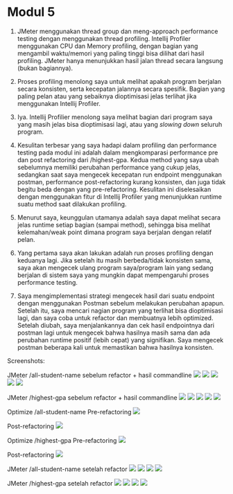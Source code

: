 # Modul 5
1. JMeter menggunakan thread group dan meng-approach performance testing dengan menggunakan thread profiling. Intellij Profiler menggunakan CPU dan Memory profiling, dengan bagian yang mengambil waktu/memori yang paling tinggi bisa dilihat dari hasil profiling. JMeter hanya menunjukkan hasil jalan thread secara langsung (bukan bagiannya).

2. Proses profiling menolong saya untuk melihat apakah program berjalan secara konsisten, serta kecepatan jalannya secara spesifik. Bagian yang paling pelan atau yang sebaiknya dioptimisasi jelas terlihat jika menggunakan Intellij Profiler.

3. Iya. Intellij Profilier menolong saya melihat bagian dari program saya yang masih jelas bisa dioptimisasi lagi, atau yang <i>slowing down</i> seluruh program.

4. Kesulitan terbesar yang saya hadapi dalam profiling dan performance testing pada modul ini adalah dalam mengkomparasi performance pre dan post refactoring dari /highest-gpa. Kedua method yang saya ubah sebelumnya memiliki perubahan performance yang cukup jelas, sedangkan saat saya mengecek kecepatan run endpoint menggunakan postman, performance post-refactoring kurang konsisten, dan juga tidak begitu beda dengan yang pre-refactoring. Kesulitan ini diselesaikan dengan menggunakan fitur di Intellij Profiler yang menunjukkan runtime suatu method saat dilakukan profiling.

5. Menurut saya, keunggulan utamanya adalah saya dapat melihat secara jelas runtime setiap bagian (sampai method), sehingga bisa melihat kelemahan/weak point dimana program saya berjalan dengan relatif pelan.

6. Yang pertama saya akan lakukan adalah run proses profiling dengan keduanya lagi. Jika setelah itu masih berbeda/tidak konsisten sama, saya akan mengecek ulang program saya/program lain yang sedang berjalan di sistem saya yang mungkin dapat mempengaruhi proses performance testing.

7. Saya mengimplementasi strategi mengecek hasil dari suatu endpoint dengan menggunakan Postman sebelum melakukan perubahan apapun. Setelah itu, saya mencari nagian program yang terlihat bisa dioptimisasi lagi, dan saya coba untuk refactor dan membuatnya lebih optimized. Setelah diubah, saya menjalankannya dan cek hasil endpointnya dari postman lagi untuk mengecek bahwa hasilnya masih sama dan ada perubahan runtime positif (lebih cepat) yang signifikan. Saya mengecek postman beberapa kali untuk memastikan bahwa hasilnya konsisten.


Screenshots:

JMeter /all-student-name sebelum refactor + hasil commandline
<img src="Screenshots/all-student-name jmeter 1.png">
<img src="Screenshots/all-student-name jmeter 2.png">
<img src="Screenshots/all-student-name jmeter 3.png">
<img src="Screenshots/all-student-name jmeter 4.png">
<img src="Screenshots/all-student-name command-line.png">

JMeter /highest-gpa sebelum refactor + hasil commandline
<img src="Screenshots/highest-gpa jmeter 1.png">
<img src="Screenshots/highest-gpa jmeter 2.png">
<img src="Screenshots/highest-gpa jmeter 3.png">
<img src="Screenshots/highest-gpa jmeter 4.png">
<img src="Screenshots/highest-gpa command-line.png">

Optimize /all-student-name
Pre-refactoring
<img src="Screenshots/all-student-name pre-refactor.png">

Post-refactoring
<img src="Screenshots/all-student-name post-refactor.png">

Optimize /highest-gpa
Pre-refactoring
<img src="Screenshots/highest-gpa pre-refactor.png">

Post-refactoring
<img src="Screenshots/highest-gpa post-refactor.png">

JMeter /all-student-name setelah refactor
<img src="Screenshots/all-student-name post-jmeter 1.png">
<img src="Screenshots/all-student-name post-jmeter 2.png">
<img src="Screenshots/all-student-name post-jmeter 3.png">
<img src="Screenshots/all-student-name post-jmeter 4.png">

JMeter /highest-gpa setelah refactor
<img src="Screenshots/highest-gpa post-jmeter 1.png">
<img src="Screenshots/highest-gpa post-jmeter 2.png">
<img src="Screenshots/highest-gpa post-jmeter 3.png">
<img src="Screenshots/highest-gpa post-jmeter 4.png">
